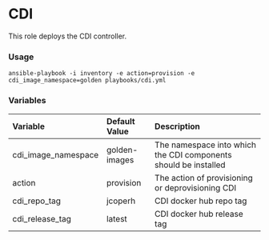 # CDI

This role deploys the CDI controller.

### Usage

```
ansible-playbook -i inventory -e action=provision -e cdi_image_namespace=golden playbooks/cdi.yml
```

### Variables
| Variable        | Default Value           | Description  |
|:------------- |:-------------|:----- |
| cdi_image_namespace | golden-images | The namespace into which the CDI components should be installed |
| action | provision | The action of provisioning or deprovisioning CDI |
| cdi_repo_tag | jcoperh | CDI docker hub repo tag |
| cdi_release_tag | latest | CDI docker hub release tag |


